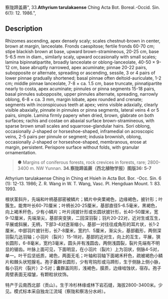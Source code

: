 察陇蹄盖蕨",
33.**Athyrium tarulakaense** Ching Acta Bot. Boreal.-Occid. Sin. 6(1): 12. 1986.",

## Description
Rhizomes ascending, apex densely scaly; scales chestnut-brown in center, brown at margin, lanceolate. Fronds caespitose; fertile fronds 60-70 cm; stipe blackish brown at base, upward brown-stramineous, 20-25 cm, base 5-6.5 mm in diam., similarly scaly, upward occasionally with small scales; lamina bipinnatipartite, broadly lanceolate or oblong-lanceolate, 40-50 × 9-12 cm, base abruptly narrowed, apex acuminate; pinnae 20-22 pairs, subopposite or alternate, spreading or ascending, sessile, 3 or 4 pairs of lower pinnae gradually shortened; basal pinnae often deltoid-auriculate, 1-2 cm; middle pinnae lanceolate, 7-8 × ca. 1.5 cm, base truncate, pinnatipartite nearly to costa, apex acuminate; pinnules or pinna segments 15-18 pairs, basal pinnules subopposite, upper pinnules alternate, spreading, narrowly oblong, 6-8 × ca. 3 mm, margin lobate, apex rounded and crenate; segments with inconspicuous teeth at apex; veins visible adaxially, clearly visible abaxially, pinnate in pinnules or pinna segments, lateral veins 4 or 5 pairs, simple. Lamina firmly papery when dried, brown, glabrate on both surfaces; rachis and costae on abaxial surface brown-stramineous, with sparse brown small scales and squarrose-glandular hairs. Sori oblong, occasionally J-shaped or horseshoe-shaped, inframedial on acroscopic veins, 2-5 pairs per pinnule or segment; indusia brownish, oblong, occasionally J-shaped or horseshoe-shaped, membranous, erose at margin, persistent. Perispore surface without folds, with granular ornamentation.

> ● Margins of coniferous forests, rock crevices in forests, rare; 2800-3400 m. NW Yunnan.
**34.察陇蹄盖蕨（西北植物学报）图版36: 5-7**

Athyrium tarulakaense Ching in Ching et Hsieh in Acta Bot. Bor. -Occ. Sin. 6 (1): 12-13. 1986; Z. R. Wang in W. T. Wang, Vasc. Pl. Hengduan Mount. 1: 83. 1993.

根状茎斜升，先端和叶柄基部密被鳞片；鳞片中央栗褐色，边缘褐色，披针形；叶簇生。能育叶长60-70厘米；叶柄长20-25厘米，基部直径5-6.5毫米，黑褐色，向上褐禾秆色，少有小鳞片；叶片阔披针形或长圆状披针形，长40-50厘米，宽9-12厘米，先端渐尖，基部突变狭，二回深羽裂；羽片20-22对，近对生或互生，平展或斜展，无柄，下部3-4对逐渐缩小，基部一对往往成角形的耳片状，长1-2厘米，中部羽片披针形，长7-8厘米，宽约1．5厘米，渐尖头，基部截形，两侧深羽裂几达羽轴；小羽片（裂片）15-18对，基部的近对生，向上的互生，平展，狭长圆形，6-8毫米，宽约3毫米，圆头并有浅圆齿，两侧浅圆裂，裂片先端有不明显的锯齿。叶脉上面可见，下面明显，在小羽片（裂片）上为羽状，侧脉4-5对，单一。叶干后坚纸质，褐色，两面无毛；叶轴和羽轴下面褐禾秆色，疏被褐色小鳞片和棘头状短腺毛。孢子囊群长圆形，少有弯钩形或马蹄形，生于侧脉上侧小脉，每小羽片（裂片）2-5对；囊群盖同形，浅褐色，膜质，边缘啮蚀状，宿存。孢子周壁表面无褶皱，有颗粒状纹饰。

特产于云南西北部（贡山）。生于冷杉林缘或林下岩石缝，海拔2800-3400米。少见。模式标本采自独龙江流域（察陇和察洛分水岭）。
